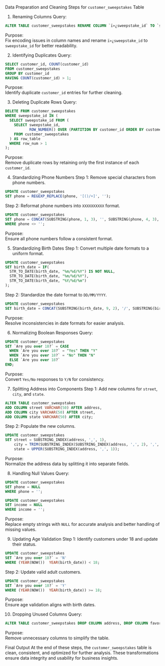 


 Data Preparation and Cleaning Steps for `customer_sweepstakes` Table

 1. Renaming Columns
 Query:  
  ```sql
  ALTER TABLE customer_sweepstakes RENAME COLUMN `ï»¿sweepstake_id` TO `sweepstake_id`;
  ```
 Purpose:  
  Fix encoding issues in column names and rename `ï»¿sweepstake_id` to `sweepstake_id` for better readability.



 2. Identifying Duplicates
 Query:  
  ```sql
  SELECT customer_id, COUNT(customer_id) 
  FROM customer_sweepstakes 
  GROUP BY customer_id 
  HAVING COUNT(customer_id) > 1;
  ```
 Purpose:  
  Identify duplicate `customer_id` entries for further cleaning.



 3. Deleting Duplicate Rows
 Query:  
  ```sql
  DELETE FROM customer_sweepstakes 
  WHERE sweepstake_id IN (
    SELECT sweepstake_id FROM (
      SELECT sweepstake_id, 
             ROW_NUMBER() OVER (PARTITION BY customer_id ORDER BY customer_id) AS row_num 
      FROM customer_sweepstakes
    ) AS row_table
    WHERE row_num > 1
  );
  ```
 Purpose:  
  Remove duplicate rows by retaining only the first instance of each `customer_id`.



 4. Standardizing Phone Numbers
 Step 1: Remove special characters from phone numbers.  
  ```sql
  UPDATE customer_sweepstakes 
  SET phone = REGEXP_REPLACE(phone, '[()/+]', '');
  ```
 Step 2: Reformat phone numbers into `XXXXXXXXXX` format.  
  ```sql
  UPDATE customer_sweepstakes 
  SET phone = CONCAT(SUBSTRING(phone, 1, 3), '', SUBSTRING(phone, 4, 3), '', SUBSTRING(phone, 7, 4)) 
  WHERE phone <> '';
  ```
 Purpose:  
  Ensure all phone numbers follow a consistent format.



 5. Standardizing Birth Dates
 Step 1: Convert multiple date formats to a uniform format.  
  ```sql
  UPDATE customer_sweepstakes 
  SET birth_date = IF(
    STR_TO_DATE(birth_date, "%m/%d/%Y") IS NOT NULL, 
    STR_TO_DATE(birth_date, "%m/%d/%Y"), 
    STR_TO_DATE(birth_date, "%Y/%d/%m")
  );
  ```
 Step 2: Standardize the date format to `DD/MM/YYYY`.  
  ```sql
  UPDATE customer_sweepstakes 
  SET birth_date = CONCAT(SUBSTRING(birth_date, 9, 2), '/', SUBSTRING(birth_date, 6, 2), '/', SUBSTRING(birth_date, 1, 4));
  ```
 Purpose:  
  Resolve inconsistencies in date formats for easier analysis.



 6. Normalizing Boolean Responses
 Query:  
  ```sql
  UPDATE customer_sweepstakes 
  SET `Are you over 18?` = CASE  
    WHEN `Are you over 18?` = "Yes" THEN "Y" 
    WHEN `Are you over 18?` = "No" THEN "N" 
    ELSE `Are you over 18?` 
  END;
  ```
 Purpose:  
  Convert `Yes/No` responses to `Y/N` for consistency.



 7. Splitting Address into Components
 Step 1: Add new columns for `street`, `city`, and `state`.  
  ```sql
  ALTER TABLE customer_sweepstakes 
  ADD COLUMN street VARCHAR(50) AFTER address, 
  ADD COLUMN city VARCHAR(50) AFTER street, 
  ADD COLUMN state VARCHAR(50) AFTER city;
  ```
 Step 2: Populate the new columns.  
  ```sql
  UPDATE customer_sweepstakes 
  SET street = SUBSTRING_INDEX(address, ',', 1), 
      city = TRIM(SUBSTRING_INDEX(SUBSTRING_INDEX(address, ',', 2), ',', 1)), 
      state = UPPER(SUBSTRING_INDEX(address, ',', 1));
  ```
 Purpose:  
  Normalize the address data by splitting it into separate fields.



 8. Handling Null Values
 Query:  
  ```sql
  UPDATE customer_sweepstakes 
  SET phone = NULL 
  WHERE phone = '';
  ```
  ```sql
  UPDATE customer_sweepstakes 
  SET income = NULL 
  WHERE income = '';
  ```
 Purpose:  
  Replace empty strings with `NULL` for accurate analysis and better handling of missing values.



 9. Updating Age Validation
 Step 1: Identify customers under 18 and update their status.  
  ```sql
  UPDATE customer_sweepstakes 
  SET `Are you over 18?` = 'N' 
  WHERE (YEAR(NOW())  YEAR(birth_date)) < 18;
  ```
 Step 2: Update valid adult customers.  
  ```sql
  UPDATE customer_sweepstakes 
  SET `Are you over 18?` = 'Y' 
  WHERE (YEAR(NOW())  YEAR(birth_date)) >= 18;
  ```
 Purpose:  
  Ensure age validation aligns with birth dates.



 10. Dropping Unused Columns
 Query:  
  ```sql
  ALTER TABLE customer_sweepstakes DROP COLUMN address, DROP COLUMN favorite_color;
  ```
 Purpose:  
  Remove unnecessary columns to simplify the table.



 Final Output
At the end of these steps, the `customer_sweepstakes` table is clean, consistent, and optimized for further analysis. These transformations ensure data integrity and usability for business insights.
